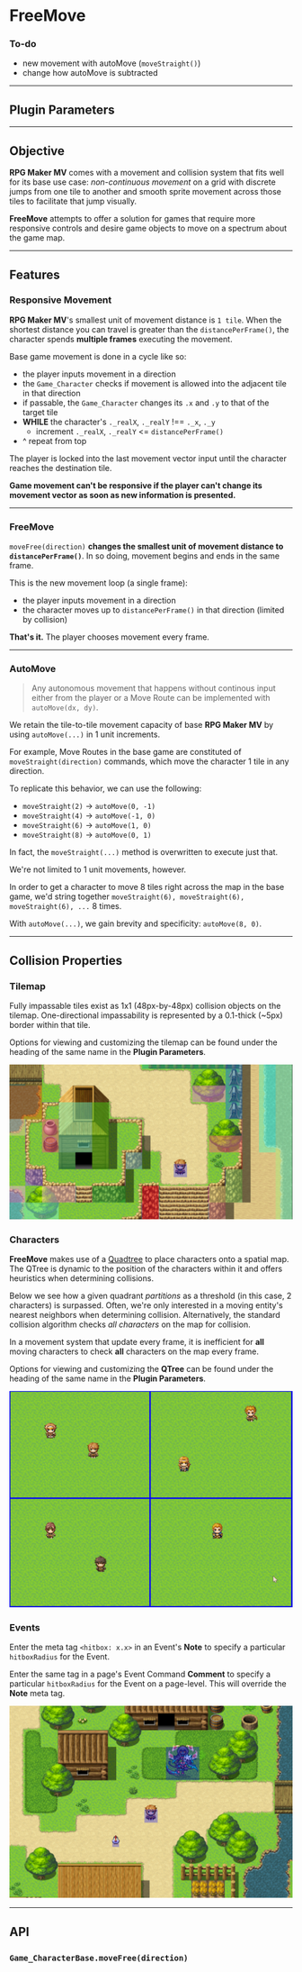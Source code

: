 # FreeMove

### To-do
 - new movement with autoMove (`moveStraight()`)
 - change how autoMove is subtracted

---
## Plugin Parameters

--- 

## Objective
**RPG Maker MV** comes with a movement and collision system that fits well for its base use case: *non-continuous movement* on a grid with discrete jumps from one tile to another and smooth sprite movement across those tiles to facilitate that jump visually.

**FreeMove** attempts to offer a solution for games that require more responsive controls and desire game objects to move on a spectrum about the game map.

---

## Features

### Responsive Movement
**RPG Maker MV**'s smallest unit of movement distance is `1 tile`. When the shortest distance you can travel is greater than the `distancePerFrame()`, the character spends **multiple frames** executing the movement.

Base game movement is done in a cycle like so:
 - the player inputs movement in a direction
 - the `Game_Character` checks if movement is allowed into the adjacent tile in that direction
 - if passable, the `Game_Character` changes its `.x` and `.y` to that of the target tile
 - **WHILE** the character's `._realX`, `._realY` !== `._x`, `._y`
     - increment `._realX`, `._realY` <= `distancePerFrame()`
 - ^ repeat from top

The player is locked into the last movement vector input until the character reaches the destination tile. 

**Game movement can't be responsive if the player can't change its movement vector as soon as new information is presented.**
 
---

### FreeMove

`moveFree(direction)` **changes the smallest unit of movement distance to `distancePerFrame()`**. In so doing, movement begins and ends in the same frame. 

This is the new movement loop (a single frame):
 - the player inputs movement in a direction
 - the character moves up to `distancePerFrame()` in that direction (limited by collision)

**That's it.** The player chooses movement every frame.

---

### AutoMove
> Any autonomous movement that happens without continous input either from the player or a Move Route can be implemented with `autoMove(dx, dy)`.

We retain the tile-to-tile movement capacity of base **RPG Maker MV** by using `autoMove(...)` in 1 unit increments.

For example, Move Routes in the base game are constituted of `moveStraight(direction)` commands, which move the character 1 tile in any direction.

To replicate this behavior, we can use the following:
 - `moveStraight(2)` -> `autoMove(0, -1)`
 - `moveStraight(4)` -> `autoMove(-1, 0)`
 - `moveStraight(6)` -> `autoMove(1, 0)`
 - `moveStraight(8)` -> `autoMove(0, 1)`

In fact, the `moveStraight(...)` method is overwritten to execute just that.

We're not limited to 1 unit movements, however.

In order to get a character to move 8 tiles right across the map in the base game, we'd string together `moveStraight(6), moveStraight(6), moveStraight(6), ...` 8 times.

With `autoMove(...)`, we gain brevity and specificity: `autoMove(8, 0)`.

--- 

## Collision Properties

### Tilemap
Fully impassable tiles exist as 1x1 (48px-by-48px) collision objects on the tilemap. One-directional impassability is represented by a 0.1-thick (~5px) border within that tile.

Options for viewing and customizing the tilemap can be found under the heading of the same name in the **Plugin Parameters**.

![collision objects on the map](/assets/tilemap.png)

### Characters 
**FreeMove** makes use of a [Quadtree](https://en.wikipedia.org/wiki/Quadtree) to place characters onto a spatial map. The QTree is dynamic to the position of the characters within it and offers heuristics when determining collisions.

Below we see how a given quadrant *partitions* as a threshold (in this case, 2 characters) is surpassed. Often, we're only interested in a moving entity's nearest neighbors when determining collision. Alternatively, the standard collision algorithm checks *all characters* on the map for collision. 

In a movement system that update every frame, it is inefficient for **all** moving characters to check **all** characters on the map every frame.

Options for viewing and customizing the **QTree** can be found under the heading of the same name in the **Plugin Parameters**.

![QTree in action](/assets/QTree.gif)

### Events
Enter the meta tag `<hitbox: x.x>` in an Event's **Note** to specify a particular `hitboxRadius` for the Event. 

Enter the same tag in a page's Event Command **Comment** to specify a particular `hitboxRadius` for the Event on a page-level. This will override the **Note** meta tag.

![Variable hitbox sizes](/assets/hitbox.png)

---

## API 

### `Game_CharacterBase.moveFree(direction)`
